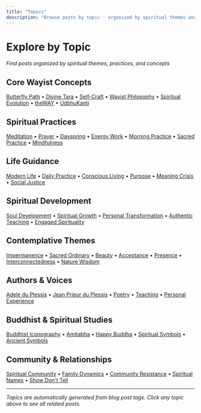 ```yaml
---
title: "Topics"
description: "Browse posts by topic - organized by spiritual themes and practices"
---
```


# Explore by Topic

*Find posts organized by spiritual themes, practices, and concepts*

## Core Wayist Concepts
[Butterfly Path](/tags/butterfly-path/) • [Divine Tara](/tags/divine-tara/) • [Self-Craft](/tags/self-craft/) • [Wayist Philosophy](/tags/wayist-philosophy/) • [Spiritual Evolution](/tags/spiritual-evolution/) • [theWAY](/tags/theway/) • [UdbhuKanti](/tags/udbhukanti/)

## Spiritual Practices  
[Meditation](/tags/meditation/) • [Prayer](/tags/prayer/) • [Dayspring](/tags/dayspring/) • [Energy Work](/tags/energy-work/) • [Morning Practice](/tags/morning-practice/) • [Sacred Practice](/tags/sacred-practice/) • [Mindfulness](/tags/mindfulness/)

## Life Guidance
[Modern Life](/tags/modern-life/) • [Daily Practice](/tags/daily-practice/) • [Conscious Living](/tags/conscious-living/) • [Purpose](/tags/purpose/) • [Meaning Crisis](/tags/meaning-crisis/) • [Social Justice](/tags/social-justice/)

## Spiritual Development
[Soul Development](/tags/soul-development/) • [Spiritual Growth](/tags/spiritual-growth/) • [Personal Transformation](/tags/personal-transformation/) • [Authentic Teaching](/tags/authentic-teaching/) • [Engaged Spirituality](/tags/engaged-spirituality/)

## Contemplative Themes
[Impermanence](/tags/impermanence/) • [Sacred Ordinary](/tags/sacred-ordinary/) • [Beauty](/tags/beauty/) • [Acceptance](/tags/acceptance/) • [Presence](/tags/presence/) • [Interconnectedness](/tags/interconnectedness/) • [Nature Wisdom](/tags/nature-wisdom/)

## Authors & Voices
[Adele du Plessis](/tags/adele-du-plessis/) • [Jean Prieur du Plessis](/tags/jean-prieur-du-plessis/) • [Poetry](/tags/poetry/) • [Teaching](/tags/teaching/) • [Personal Experience](/tags/personal-experience/)

## Buddhist & Spiritual Studies
[Buddhist Iconography](/tags/buddhist-iconography/) • [Amitabha](/tags/amitabha/) • [Happy Buddha](/tags/happy-buddha/) • [Spiritual Symbols](/tags/spiritual-symbols/) • [Ancient Symbols](/tags/ancient-symbols/)

## Community & Relationships
[Spiritual Community](/tags/spiritual-community/) • [Family Dynamics](/tags/family-dynamics/) • [Community Resistance](/tags/community-resistance/) • [Spiritual Names](/tags/spiritual-names/) • [Show Don't Tell](/tags/show-dont-tell/)

---

*Topics are automatically generated from blog post tags. Click any topic above to see all related posts.*
